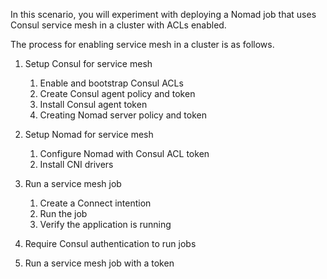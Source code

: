 In this scenario, you will experiment with deploying a Nomad job that uses
Consul service mesh in a cluster with ACLs enabled.

The process for enabling service mesh in a cluster is as follows.

1. Setup Consul for service mesh

    1. Enable and bootstrap Consul ACLs
    1. Create Consul agent policy and token
    1. Install Consul agent token
    1. Creating Nomad server policy and token

1. Setup Nomad for service mesh

    1. Configure Nomad with Consul ACL token
    1. Install CNI drivers

1. Run a service mesh job

    1. Create a Connect intention
    1. Run the job
    1. Verify the application is running

1. Require Consul authentication to run jobs

1. Run a service mesh job with a token
